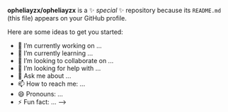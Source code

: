 <!--
### Hey there!  <img src="https://raw.githubusercontent.com/MartinHeinz/MartinHeinz/master/wave.gif" width="3px">
My name is Ophelia and I'm a senior math of computation major at UCLA.


<!--
<details>
  <summary>Some things I'm currently learning about...</summary>
  <br>

  - Front-end + full stack development
  - Computer vision and image registration
  
  <br><br>
</details>
-->


**opheliayzx/opheliayzx** is a ✨ _special_ ✨ repository because its `README.md` (this file) appears on your GitHub profile.

Here are some ideas to get you started:

- 🔭 I’m currently working on ...
- 🌱 I’m currently learning ...
- 👯 I’m looking to collaborate on ...
- 🤔 I’m looking for help with ...
- 💬 Ask me about ...
- 📫 How to reach me: ...
- 😄 Pronouns: ...
- ⚡ Fun fact: ...
-->
